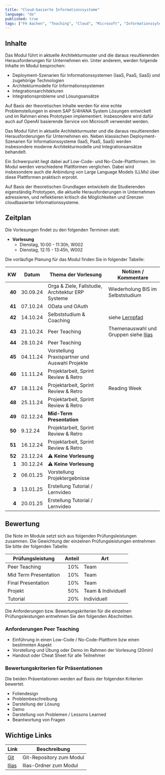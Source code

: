 ```yaml
---
title: "Cloud-basierte Informationssysteme"
language: "de"
published: true
tags: ["FH Aachen", "Teaching", "Cloud", "Microsoft", "Informationssyteme"]
---
```


## Inhalte

Das Modul führt in aktuelle Architekturmuster und die daraus resultierenden
Herausforderungen für Unternehmen ein. Unter anderem, werden folgende
Inhalte im Modul besprochen:

- Deployment-Szenarien für Informationssystemen (IaaS, PaaS, SaaS) und
  zugehörige Technologien
- Architekturmodelle für Informationssystemen
- Integrationsarchitekturen
- Integrationsprobleme und Lösungsansätze

Auf Basis der theoretischen Inhalte werden für eine echte Problemstellungen in
einem SAP S/4HANA System Lösungen entwickelt und im Rahmen eines Prototypen
implementiert. Insbesondere wird dafür auch auf OpenAI basierende Service von
Microsoft verwendet werden.

Das Modul führt in aktuelle Architekturmuster und die daraus resultierenden
Herausforderungen für Unternehmen ein. Neben klassischen Deployment-Szenarien
für Informationssysteme (IaaS, PaaS, SaaS) werden insbesondere moderne
Architekturmodelle und Integrationsansätze behandelt.

Ein Schwerpunkt liegt dabei auf Low-Code- und No-Code-Plattformen. Im Modul werden
verschiedene Plattformen verglichen. Dabei wird insbesondere auch die Anbindung
von Large Language Models (LLMs) über diese Plattformen praktisch erprobt.

Auf Basis der theoretischen Grundlagen entwickeln die Studierenden eigenständig
Prototypen, die aktuelle Herausforderungen in Unternehmen adressieren, und
reflektieren kritisch die Möglichkeiten und Grenzen cloudbasierter
Informationssysteme.

## Zeitplan

Die Vorlesungen findet zu den folgenden Terminen statt:

- **Vorlesung**
  - Dienstag, 10:00 - 11:30h, W002
  - Dienstag, 12:15 - 13:45h, W002

Die vorläufige Planung für das Modul finden Sie in folgender Tabelle:

|     KW | Datum    | Thema der Vorlesung                               | Notizen / Kommentare                                                                            |
| -----: | -------- | ------------------------------------------------- | ----------------------------------------------------------------------------------------------- |
| **40** | 30.09.24 | Orga & Ziele, Fallstudie, Architektur ERP Systeme | Wiederholung BIS im Selbststudium                                                               |
| **41** | 07.10.24 | OData und OAuth                                   |                                                                                                 |
| **42** | 14.10.24 | Selbststudium & Coaching                          | siehe [Lernpfad](https://codeberg.org/ceedee666/cloud-based-information-systems/#learning-path) |
| **43** | 21.10.24 | Peer Teaching                                     | Themenauswahl und Gruppen siehe [Ilias](https://www.ili.fh-aachen.de/go/book/1455838)           |
| **44** | 28.10.24 | Peer Teaching                                     |                                                                                                 |
| **45** | 04.11.24 | Vorstellung Praxispartner und Auswahl Projekte    |                                                                                                 |
| **46** | 11.11.24 | Projektarbeit, Sprint Review & Retro              |                                                                                                 |
| **47** | 18.11.24 | Projektarbeit, Sprint Review & Retro              | Reading Week                                                                                    |
| **48** | 25.11.24 | Projektarbeit, Sprint Review & Retro              |                                                                                                 |
| **49** | 02.12.24 | **Mid-Term Presentation**                         |                                                                                                 |
| **50** | 9.12.24  | Projektarbeit, Sprint Review & Retro              |                                                                                                 |
| **51** | 16.12.24 | Projektarbeit, Sprint Review & Retro              |                                                                                                 |
| **52** | 23.12.24 | ⚠️ **Keine Vorlesung**                            |                                                                                                 |
|  **1** | 30.12.24 | ⚠️ **Keine Vorlesung**                            |                                                                                                 |
|  **2** | 06.01.25 | Vorstellung Projektergebnisse                     |                                                                                                 |
|  **3** | 13.01.25 | Erstellung Tutorial / Lernvideo                   |                                                                                                 |
|  **4** | 20.01.25 | Erstellung Tutorial / Lernvideo                   |                                                                                                 |

## Bewertung

Die Note im Module setzt sich aus folgenden Prüfungsleistungen zusammen.
Die Gewichtung der einzelnen Prüfungsleistungen entnehmen
Sie bitte der folgenden Tabelle:

| Prüfungsleistung      | Anteil | Art                |
| --------------------- | -----: | ------------------ |
| Peer Teaching         |    10% | Team               |
| Mid Term Presentation |    10% | Team               |
| Final Presentation    |    10% | Team               |
| Projekt               |    50% | Team & Individuell |
| Tutorial              |    20% | Individuell        |

Die Anforderungen bzw. Bewertungskriterien für die einzelnen Prüfungsleistungen entnehmen
Sie den folgenden Abschnitten.

### Anforderungen Peer Teaching

- Einführung in einen Low-Code / No-Code-Plattform bzw einen bestimmten Aspekt
- Vorstellung und Übung oder Demo im Rahmen der Vorlesung (20min)
- Handout oder Cheat Sheet für alle Teilnehmer

### Bewertungskriterien für Präsentationen

Die beiden Präsentationen werden auf Basis der folgenden Kriterien bewertet.

- Foliendesign
- Problembeschreibung
- Darstellung der Lösung
- Demo
- Darstellung von Problemen / Lessons Learned
- Beantwortung von Fragen

## Wichtige Links

| Link                                                                   | Beschreibung             |
| ---------------------------------------------------------------------- | ------------------------ |
| [Git](https://codeberg.org/ceedee666/cloud-based-information-systems/) | Git-Repository zum Modul |
| [Ilias](https://www.ili.fh-aachen.de/go/crs/1448894)                   | Ilias-Ordner zum Modul   |
